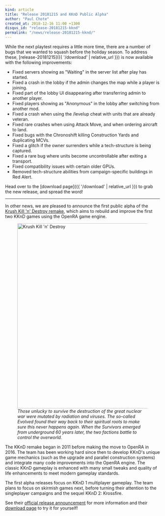 ```yaml
---
kind: article
title: "Release 20181215 and KKnD Public Alpha"
author: "Paul Chote"
created_at: 2018-12-16 11:00 +1300
disqus_id: "release-20181215-kknd"
permalink: "/news/release-20181215-kknd/"
---
```


While the next playtest requires a little more time, there are a number of bugs that we wanted to squash before the holiday season. To address these, [release-20181215]({{ '/download' | relative_url }}) is now available with the following improvements:

* Fixed servers showing as "Waiting" in the server list after play has started.
* Fixed a crash in the lobby if the admin changes the map while a player is joining.
* Fixed part of the lobby UI disappearing after transferring admin to another player.
* Fixed players showing as "Anonymous" in the lobby after switching from another mod.
* Fixed a crash when using the /levelup cheat with units that are already veteran.
* Fixed rare crashes when using Attack Move, and when ordering aircraft to land.
* Fixed bugs with the Chronoshift killing Construction Yards and duplicating MCVs.
* Fixed a glitch if the owner surrenders while a tech-structure is being captured.
* Fixed a rare bug where units become uncontrollable after exiting a transport.
* Fixed compatibility issues with certain older GPUs.
* Removed tech-structure abilities from campaign-specific buildings in Red Alert.

Head over to the [download page]({{ '/download' | relative_url }}) to grab the new release, and spread the word!

<hr />

In other news, we are pleased to announce the first public alpha of the [Krush Kill 'n' Destroy remake](https://www.kknd-game.com/), which aims to rebuild and improve the first two KKnD games using the OpenRA game engine.

<figure>
  <img src="{{ '/images/news/20181215-kknd-alpha.png' | relative_url }}" alt="Krush Kill 'n' Destroy" width="600px" />
  <figcaption><em>Those unlucky to survive the destruction of the great nuclear war were mutated by radiation and viruses. The so-called Evolved found their way back to their spiritual roots to make sure this never happens again. When the Survivors emerged from underground 60 years later, the two factions battle to control the overworld.</em></figcaption>
</figure>

The KKnD remake began in 2011 before making the move to OpenRA in 2016. The team has been working hard since then to develop KKnD's unique game mechanics (such as the upgrade and parallel construction systems) and integrate many code improvements into the OpenRA engine. The classic KKnD gameplay is enhanced with many small tweaks and quality of life enhancements to meet modern gameplay standards.

The first alpha releases focus on KKnD 1 multiplayer gameplay. The team plans to focus on skirmish games next, before turning their attention to the singleplayer campaigns and the sequel KKnD 2: Krossfire.

See their [official release announcement](https://www.kknd-game.com/news/milestone-0-1-0-release-20181215) for more information and their [download page](https://www.kknd-game.com/download) to try it for yourself!
